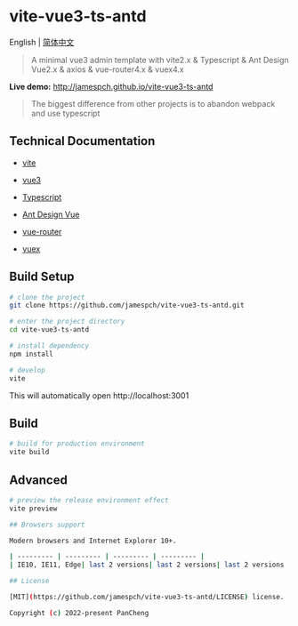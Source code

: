 # vite-vue3-ts-antd

English | [简体中文](./README-zh.md)

> A minimal vue3 admin template with vite2.x & Typescript & Ant Design Vue2.x & axios & vue-router4.x & vuex4.x

**Live demo:** http://jamespch.github.io/vite-vue3-ts-antd

> The biggest difference from other projects is to abandon webpack and use typescript

## Technical Documentation

- [vite](https://www.vitejs.net/)

- [vue3](https://vuejs.org/)

- [Typescript](https://www.typescriptlang.org/)

- [Ant Design Vue](https://2x.antdv.com/docs/vue/introduce-cn)

- [vue-router](https://router.vuejs.org/)

- [vuex](https://vuex.vuejs.org/)

## Build Setup

```bash
# clone the project
git clone https://github.com/jamespch/vite-vue3-ts-antd.git

# enter the project directory
cd vite-vue3-ts-antd

# install dependency
npm install

# develop
vite
```

This will automatically open http://localhost:3001

## Build

```bash
# build for production environment
vite build
```

## Advanced

```bash
# preview the release environment effect
vite preview

## Browsers support

Modern browsers and Internet Explorer 10+.

| --------- | --------- | --------- | --------- |
| IE10, IE11, Edge| last 2 versions| last 2 versions| last 2 versions

## License

[MIT](https://github.com/jamespch/vite-vue3-ts-antd/LICENSE) license.

Copyright (c) 2022-present PanCheng